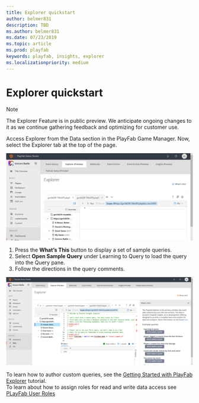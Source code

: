 ```yaml
---
title: Explorer quickstart
author: belmer831
description: TBD
ms.author: belmer831
ms.date: 07/23/2019    
ms.topic: article
ms.prod: playfab
keywords: playfab, insights, explorer
ms.localizationpriority: medium
---
```


# Explorer quickstart

> [!NOTE]
> The Explorer Feature is in public preview. We anticipate ongoing changes to it as we continue gathering feedback and optimizing for customer use.

Access Explorer from the Data section in the PlayFab Game Manager. Now, select the Explorer tab at the top of the page. 

![Explorer tab](media/insights-explorer-tab.png)

1. Press the **What’s This** button to display a set of sample queries. 
2. Select **Open Sample Query** under Learning to Query to load the query into the Query pane. 
3. Follow the directions in the query comments.

![Explorer query](media/insights-explorer-query.png)

To learn how to author custom queries, see the [Getting Started with PlayFab Explorer](getting-started-with-playfab-explorer.md) tutorial.<br>
To learn about how to assign roles for read and write data access see [PLayFab User Roles](https://docs.microsoft.com/gaming/playfab/features/config/gamemanager/playfab-user-roles)